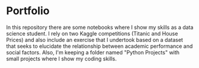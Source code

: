 # Portfolio

In this repository there are some notebooks where I show my skills as a data science student. I rely on two Kaggle competitions (Titanic and House Prices) and also include an exercise that I undertook based on a dataset that seeks to elucidate the relationship between academic performance and social factors.
Also, I'm keeping a folder named "Python Projects" with small projects where I show my coding skills. 
